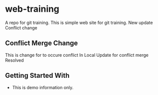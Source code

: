 # web-training
A repo for git training.
This is simple web site for git training.
New update
Conflict change

## Conflict Merge Change
This is change for to occure conflict
In Local Update for conflict merge Resolved

## Getting Started With
* This is demo information only.